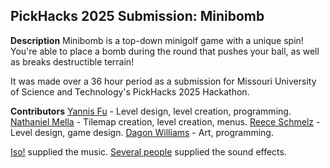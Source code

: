 ## PickHacks 2025 Submission: Minibomb
**Description**
Minibomb is a top-down minigolf game with a unique spin! You're able to place a bomb during the round that pushes your ball, as well as breaks destructible terrain!

It was made over a 36 hour period as a submission for Missouri University of Science and Technology's PickHacks 2025 Hackathon.

**Contributors**
[Yannis Fu](https://github.com/yfu03) - Level design, level creation, programming.
[Nathaniel Mella](https://github.com/CatNat17) - Tilemap creation, level creation, menus.
[Reece Schmelz](https://github.com/undampedstraw) - Level design, game design.
[Dagon Williams](https://github.com/UltraDagon) - Art, programming.

[Iso!](https://open.spotify.com/artist/2hVOhzRSsYu7qAvdyL3g6u?si=ZMkTVNqeTo2hJC42WbykOw) supplied the music.
[Several people](https://docs.google.com/document/d/1rjVh_UC36vSpgp3z3EikmHOWt90su5P9vK5WFwrSOpI/edit?tab=t.0) supplied the sound effects.
